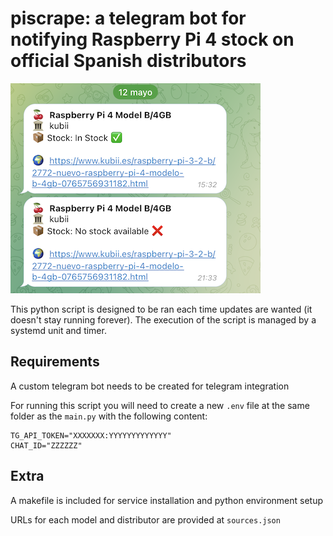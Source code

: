# piscrape: a telegram bot for notifying Raspberry Pi 4 stock on official Spanish distributors

![](header.png)

This python script is designed to be ran each time updates are wanted
(it doesn't stay running forever). The execution of the script is managed by a systemd unit and timer.

## Requirements

A custom telegram bot needs to be created for telegram integration

For running this script you will need to create a new `.env` file at the same folder as the `main.py` with the following content:

```properties
TG_API_TOKEN="XXXXXXX:YYYYYYYYYYYYY"
CHAT_ID="ZZZZZZ"
```
## Extra

A makefile is included for service installation and python environment setup

URLs for each model and distributor are provided at `sources.json`
